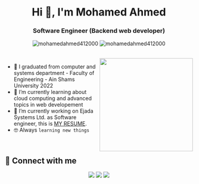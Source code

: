 <h1 align="center">Hi 👋, I'm Mohamed Ahmed</h1>
<h3 align="center">Software Engineer (Backend web developer)</h3>

<p align="center"> <img src="https://komarev.com/ghpvc/?username=mohamedahmed412000&label=Profile%20views&color=0e75b6&style=flat" alt="mohamedahmed412000" />
		   <img src="https://img.shields.io/github/followers/mohamedahmed412000?label=Followers" alt="mohamedahmed412000" />
</p>

<br>
<img align="right" src="https://user-images.githubusercontent.com/63050133/156676671-d5b2e362-97d4-4404-9447-dd71ddfea82f.gif" width = 250px/>

- :school: I graduated from computer and systems department - Faculty of Engineering - Ain Shams University 2022
- 🌱 I’m currently learning about cloud computing and advanced topics in web developement 
- :thinking: I’m currently working on Ejada Systems Ltd. as Software engineer, this is [MY RESUME](https://drive.google.com/file/d/1l0Y2HLyxjnv0FbneYoRDmPogFMpjR_yU/view?usp=sharing).
- :nerd_face: Always `learning new things`

<br>

## 📩 Connect with me
<p align="center">
    <a href="mailto:mohamed.ahmed04012000@gmail.com" title="Gmail"><img src="https://img.shields.io/badge/gmail-%23F05033.svg?style=for-the-badge&logo=gmail&logoColor=white"/></a>
<a href="https://www.facebook.com/profile.php?id=100004504185185" title="Facebook"><img src="https://img.shields.io/badge/Facebook-%231877F2.svg?style=for-the-badge&logo=Facebook&logoColor=white"/></a>
    <a href="https://www.linkedin.com/in/mohamed-ahmed-412000/" title="LinkedIn"><img src="https://img.shields.io/badge/linkedin-%230077B5.svg?style=for-the-badge&logo=linkedin&logoColor=white"/></a>  
</p>

<!--
## 🛠 Languages and Frameworks
<p align="center">
<a href="https://www.cprogramming.com/" title="C"><img src="https://img.shields.io/badge/c-%2300599C.svg?style=for-the-badge&logo=c&logoColor=white" alt="C"></a>
<a href="https://cplusplus.com/" title="CPlusPlus"><img src="https://img.shields.io/badge/c++-%2300599C.svg?style=for-the-badge&logo=c%2B%2B&logoColor=white" alt="CPlusPlus"></a>
<a href="https://www.python.org/" title="Python"><img src="https://img.shields.io/badge/python-3670A0?style=for-the-badge&logo=python&logoColor=ffdd54" alt="Python"></a>
<a href="https://www.python.org/" title="Python"><img src="https://img.shields.io/badge/java?style=for-the-badge&logo=python&logoColor=ffdd54" alt="Python"></a>
	

<a href="https://www.djangoproject.com/" title="Django"><img src="https://img.shields.io/badge/django-%23092E20.svg?style=for-the-badge&logo=django&logoColor=white" alt="Django"></a>
<a href="https://scikit-learn.org/" title="Scikit-learn"><img src="https://img.shields.io/badge/scikit--learn-%23F7931E.svg?style=for-the-badge&logo=scikit-learn&logoColor=white" alt="Scikit-learn"></a>
<a href="https://opencv.org/" title="OpenCV"><img src="https://img.shields.io/badge/opencv-%23white.svg?style=for-the-badge&logo=opencv&logoColor=white" alt="OpenCV"></a>
<a href="https://www.qt.io/" title="QT"><img src="https://img.shields.io/badge/Qt-%23217346.svg?style=for-the-badge&logo=Qt&logoColor=white" alt="QT"></a>

## 🛠 Tools
<a href="https://git-scm.com/" title="Git"><img src="https://img.shields.io/badge/git-%23F05033.svg?style=for-the-badge&logo=git&logoColor=white" alt="Git"></a>
<a href="https://github.com/" title="GitHub"><img src="https://img.shields.io/badge/github-%23121011.svg?style=for-the-badge&logo=github&logoColor=white" alt="GitHub"></a>
<a href="https://code.visualstudio.com/" title="Visual Studio Code"><img src="https://img.shields.io/badge/Visual%20Studio%20Code-0078d7.svg?style=for-the-badge&logo=visual-studio-code&logoColor=white" alt="Visual Studio Code"></a>

<br>
-->
<!--
## 📊 Github Stats
<p align="center"><img src="https://github-readme-streak-stats.herokuapp.com/?user=mohamedahmed412000&theme=tokyonight_duo" alt="mohamedahmed412000" /></p>
  <br/>
  <p align="center">
    <a href="https://github.com/anuraghazra/github-readme-stats">
	    <img alt="mohamedahmed412000's Github Stats" src="https://github-readme-stats.vercel.app/api?username=mohamedahmed412000&show_icons=true&count_private=true&locale=en&theme=tokyonight&layout=compact" height="230px"/></a>
	  <img src="https://github-readme-stats.vercel.app/api/top-langs?username=mohamedahmed412000&langs_count=10&show_icons=true&locale=en&theme=tokyonight" alt="mohamedahmed412000" height="230px"/>
<br/>

<br>

## ⚡ Git profile Trophies

<p align="center"> <a href="https://github.com/ryo-ma/github-profile-trophy"><img src="https://github-profile-trophy.vercel.app/?username=mohamedahmed412000&layout=compact&theme=algolia" alt="mohamed Ahmed" /></a> </p>
-->

<!--
<summary><b>⚡ Recent GitHub Activity</b></summary>
  <br/>
   <a href="https://github.com/mohamedahmed412000"><img alt="mohamed Ahmed's Activity Graph" src="https://activity-graph.herokuapp.com/graph?username=mohamedahmed412000&custom_title=Mohamed%20Ahmed%27s%20Contribution%20Graph&theme=react-dark" /></a>
  <br/>
<br/>
-->

<!--
**MohamedAhmed412000/MohamedAhmed412000** is a ✨ _special_ ✨ repository because its `README.md` (this file) appears on your GitHub profile.

Here are some ideas to get you started:

- 🔭 I’m currently working on ...
- 🌱 I’m currently learning ...
- 👯 I’m looking to collaborate on ...
- 🤔 I’m looking for help with ...
- 💬 Ask me about ...
- 📫 How to reach me: ...
- 😄 Pronouns: ...
- ⚡ Fun fact: ...
-->

